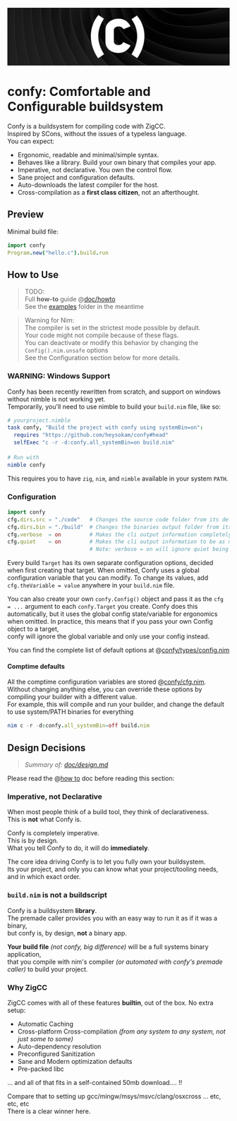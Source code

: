 ![Confy](./res/banner.png)
# confy: Comfortable and Configurable buildsystem
Confy is a buildsystem for compiling code with ZigCC.  
Inspired by SCons, without the issues of a typeless language.  
You can expect: 
- Ergonomic, readable and minimal/simple syntax.  
- Behaves like a library. Build your own binary that compiles your app.  
- Imperative, not declarative. You own the control flow.  
- Sane project and configuration defaults.  
- Auto-downloads the latest compiler for the host.  
- Cross-compilation as a **first class citizen**, not an afterthought.  

## Preview
Minimal build file:
```nim
import confy
Program.new("hello.c").build.run
```

## How to Use
> TODO:  
> Full **how-to** guide @[doc/howto](./doc/howto.md)  
> See the [examples](./examples) folder in the meantime

> Warning for Nim:  
> The compiler is set in the strictest mode possible by default.  
> Your code might not compile because of these flags.  
> You can deactivate or modify this behavior by changing the `Config().nim.unsafe` options  
> See the Configuration section below for more details.  


### WARNING: Windows Support
Confy has been recently rewritten from scratch, and support on windows without nimble is not working yet.  
Temporarily, you'll need to use nimble to build your `build.nim` file, like so:  
```nim
# yourproject.nimble
task confy, "Build the project with confy using systemBin=on":
  requires "https://github.com/heysokam/confy#head"
  selfExec "c -r -d:confy.all_systemBin=on build.nim"

# Run with
nimble confy
```
This requires you to have `zig`, `nim`, and `nimble` available in your system `PATH`.  


### Configuration
```nim
import confy
cfg.dirs.src = "./code"   # Changes the source code folder from its default `dirs.root/"src"`.  
cfg.dirs.bin = "./build"  # Changes the binaries output folder from its default `dirs.root/"bin"`.  
cfg.verbose  = on         # Makes the cli output information completely verbose. (for debugging)
cfg.quiet    = on         # Makes the cli output information to be as minimal as possible.  (for cleaner cli output)  (default: on)  
                          # Note: verbose = on will ignore quiet being active.  (default: off)  
```
Every build `Target` has its own separate configuration options, decided when first creating that target.
When omitted, Confy uses a global configuration variable that you can modify.
To change its values, add `cfg.theVariable = value` anywhere in your `build.nim` file.  

You can also create your own `confy.Config()` object and pass it as the `cfg = ...` argument to each `confy.Target` you create.
Confy does this automatically, but it uses the global config state/variable for ergonomics when omitted.
In practice, this means that if you pass your own Config object to a target,  
confy will ignore the global variable and only use your config instead.  

You can find the complete list of default options at @[confy/types/config.nim](./src/confy/types/config.nim)

#### Comptime defaults
All the comptime configuration variables are stored @[confy/cfg.nim](./src/confy/cfg.nim).  
Without changing anything else, you can override these options by compiling your builder with a different value.  
For example, this will compile and run your builder, and change the default to use system/PATH binaries for everything
```nim
nim c -r -d:confy.all_systemBin=off build.nim
```


## Design Decisions
> _Summary of: [doc/design.md](./doc/design.md)_

Please read the @[how to](./doc/howto.md) doc before reading this section:

### Imperative, not Declarative
When most people think of a build tool, they think of declarativeness.  
This is **not** what Confy is.  

Confy is completely imperative.  
This is by design.  
What you tell Confy to do, it will do **immediately**.  

The core idea driving Confy is to let you fully own your buildsystem.  
Its your project, and only you can know what your project/tooling needs,  
and in which exact order.  

### `build.nim` is not a buildscript
Confy is a buildsystem **library**.  
The premade caller provides you with an easy way to run it as if it was a binary,  
but confy is, by design, **not** a binary app.  

**Your build file** _(not confy, big difference)_ will be a full systems binary application,  
that you compile with nim's compiler _(or automated with confy's premade caller)_ to build your project.  

### Why ZigCC
ZigCC comes with all of these features **builtin**, out of the box. No extra setup:
- Automatic Caching
- Cross-platform Cross-compilation
  _(from any system to any system, not just some to some)_
- Auto-dependency resolution
- Preconfigured Sanitization
- Sane and Modern optimization defaults
- Pre-packed libc

... and all of that fits in a self-contained 50mb download.... !!  

Compare that to setting up gcc/mingw/msys/msvc/clang/osxcross ... etc, etc, etc  
There is a clear winner here.  


